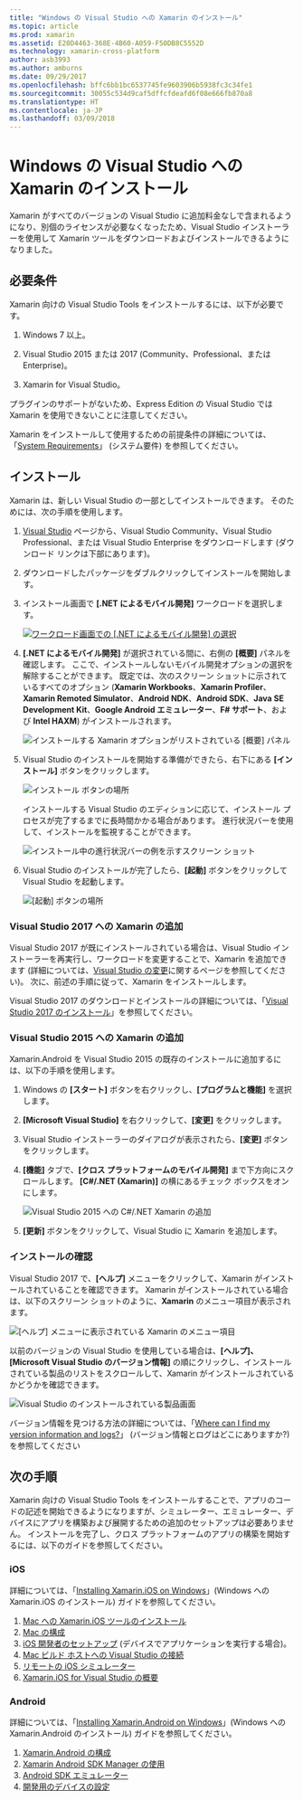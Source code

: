 ```yaml
---
title: "Windows の Visual Studio への Xamarin のインストール"
ms.topic: article
ms.prod: xamarin
ms.assetid: E20D4463-368E-4B60-A059-F50DB8C5552D
ms.technology: xamarin-cross-platform
author: asb3993
ms.author: amburns
ms.date: 09/29/2017
ms.openlocfilehash: bffc6bb1bc6537745fe9603906b5938fc3c34fe1
ms.sourcegitcommit: 30055c534d9caf5dffcfdeafd6f08e666fb870a8
ms.translationtype: HT
ms.contentlocale: ja-JP
ms.lasthandoff: 03/09/2018
---
```

# <a name="installing-xamarin-in-visual-studio-on-windows"></a>Windows の Visual Studio への Xamarin のインストール

Xamarin がすべてのバージョンの Visual Studio に追加料金なしで含まれるようになり、別個のライセンスが必要なくなったため、Visual Studio インストーラーを使用して Xamarin ツールをダウンロードおよびインストールできるようになりました。

<a name="requirements" />

## <a name="requirements"></a>必要条件

Xamarin 向けの Visual Studio Tools をインストールするには、以下が必要です。

1. Windows 7 以上。

2. Visual Studio 2015 または 2017 (Community、Professional、または Enterprise)。

3. Xamarin for Visual Studio。

プラグインのサポートがないため、Express Edition の Visual Studio では Xamarin を使用できないことに注意してください。

Xamarin をインストールして使用するための前提条件の詳細については、「[System Requirements](~/cross-platform/get-started/requirements.md)」 (システム要件) を参照してください。


<a name="installation" />

## <a name="installation"></a>インストール

Xamarin は、新しい Visual Studio の一部としてインストールできます。
そのためには、次の手順を使用します。

1. [Visual Studio](https://www.visualstudio.com/vs/) ページから、Visual Studio Community、Visual Studio Professional、または Visual Studio Enterprise をダウンロードします (ダウンロード リンクは下部にあります)。

2. ダウンロードしたパッケージをダブルクリックしてインストールを開始します。

3. インストール画面で **[.NET によるモバイル開発]** ワークロードを選択します。 

    [![ワークロード画面での [.NET によるモバイル開発] の選択](windows-images/01-mobile-dev-workload-sml.png)](windows-images/01-mobile-dev-workload.png#lightbox)

4. **[.NET によるモバイル開発]** が選択されている間に、右側の **[概要]** パネルを確認します。 ここで、インストールしないモバイル開発オプションの選択を解除することができます。 既定では、次のスクリーン ショットに示されているすべてのオプション (**Xamarin Workbooks**、**Xamarin Profiler**、**Xamarin Remoted Simulator**、**Android NDK**、**Android SDK**、**Java SE Development Kit**、**Google Android エミュレーター**、**F# サポート**、および **Intel HAXM**) がインストールされます。

    ![インストールする Xamarin オプションがリストされている [概要] パネル](windows-images/02-summary.png)

5. Visual Studio のインストールを開始する準備ができたら、右下にある **[インストール]** ボタンをクリックします。

    ![インストール ボタンの場所](windows-images/03-click-install.png)

   インストールする Visual Studio のエディションに応じて、インストール プロセスが完了するまでに長時間かかる場合があります。 進行状況バーを使用して、インストールを監視することができます。

    ![インストール中の進行状況バーの例を示すスクリーン ショット](windows-images/04-progress-bars.png)

6. Visual Studio のインストールが完了したら、**[起動]** ボタンをクリックして Visual Studio を起動します。

    ![[起動] ボタンの場所](windows-images/05-launch.png)


<a name="vs2017" />

### <a name="adding-xamarin-to-visual-studio-2017"></a>Visual Studio 2017 への Xamarin の追加

Visual Studio 2017 が既にインストールされている場合は、Visual Studio インストーラーを再実行し、ワークロードを変更することで、Xamarin を追加できます (詳細については、[Visual Studio の変更](https://docs.microsoft.com/visualstudio/install/modify-visual-studio)に関するページを参照してください)。 次に、前述の手順に従って、Xamarin をインストールします。

Visual Studio 2017 のダウンロードとインストールの詳細については、「[Visual Studio 2017 のインストール](https://docs.microsoft.com/visualstudio/install/install-visual-studio)」を参照してください。


<a name="vs2015" />

### <a name="adding-xamarin-to-visual-studio-2015"></a>Visual Studio 2015 への Xamarin の追加

Xamarin.Android を Visual Studio 2015 の既存のインストールに追加するには、以下の手順を使用します。

1. Windows の **[スタート]** ボタンを右クリックし、**[プログラムと機能]** を選択します。

2. **[Microsoft Visual Studio]** を右クリックして、**[変更]** をクリックします。

3. Visual Studio インストーラーのダイアログが表示されたら、**[変更]** ボタンをクリックします。

4. **[機能]** タブで、**[クロス プラットフォームのモバイル開発]** まで下方向にスクロールします。 **[C#/.NET (Xamarin)]** の横にあるチェック ボックスをオンにします。

    ![Visual Studio 2015 への C#/.NET Xamarin の追加](windows-images/06-add-xamarin.png)

5. **[更新]** ボタンをクリックして、Visual Studio に Xamarin を追加します。


<a name="verifying" />

### <a name="verifying-installation"></a>インストールの確認

Visual Studio 2017 で、**[ヘルプ]** メニューをクリックして、Xamarin がインストールされていることを確認できます。 Xamarin がインストールされている場合は、以下のスクリーン ショットのように、**Xamarin** のメニュー項目が表示されます。

![[ヘルプ] メニューに表示されている Xamarin のメニュー項目](windows-images/12-xamarin-menu-item.png)

以前のバージョンの Visual Studio を使用している場合は、**[ヘルプ]、[Microsoft Visual Studio のバージョン情報]** の順にクリックし、インストールされている製品のリストをスクロールして、Xamarin がインストールされているかどうかを確認できます。

![Visual Studio のインストールされている製品画面](windows-images/13-xamarin-is-installed.png)

バージョン情報を見つける方法の詳細については、「[Where can I find my version information and logs?](~/cross-platform/troubleshooting/questions/version-logs.md)」 (バージョン情報とログはどこにありますか?) を参照してください

<a name="nextsteps" />

## <a name="next-steps"></a>次の手順

Xamarin 向けの Visual Studio Tools をインストールすることで、アプリのコードの記述を開始できるようになりますが、シミュレーター、エミュレーター、デバイスにアプリを構築および展開するための追加のセットアップは必要ありません。 インストールを完了し、クロス プラットフォームのアプリの構築を開始するには、以下のガイドを参照してください。

### <a name="ios"></a>iOS

詳細については、「[Installing Xamarin.iOS on Windows](~/ios/get-started/installation/windows/index.md)」(Windows への Xamarin.iOS のインストール) ガイドを参照してください。 

1. [Mac への Xamarin.iOS ツールのインストール](~/ios/get-started/installation/windows/index.md#installation)
2. [Mac の構成](~/ios/get-started/installation/windows/index.md#configuration)
3. [iOS 開発者のセットアップ](~/ios/get-started/installation/windows/index.md#developersetup) (デバイスでアプリケーションを実行する場合)。
4. [Mac ビルド ホストへの Visual Studio の接続](~/ios/get-started/installation/windows/index.md#connectingtomac)
5. [リモートの iOS シミュレーター](~/tools/ios-simulator.md)
6. [Xamarin.iOS for Visual Studio の概要](~/ios/get-started/installation/windows/introduction-to-xamarin-ios-for-visual-studio.md)

### <a name="android"></a>Android

詳細については、「[Installing Xamarin.Android on Windows](~/android/get-started/installation/windows.md)」(Windows への Xamarin.Android のインストール) ガイドを参照してください。

1. [Xamarin.Android の構成](~/android/get-started/installation/windows.md#configuration)
2. [Xamarin Android SDK Manager の使用](~/android/get-started/installation/android-sdk.md?ide=vs)
3. [Android SDK エミュレーター](~/android/get-started/installation/android-emulator/index.md)
4. [開発用のデバイスの設定](~/android/get-started/installation/set-up-device-for-development.md)

